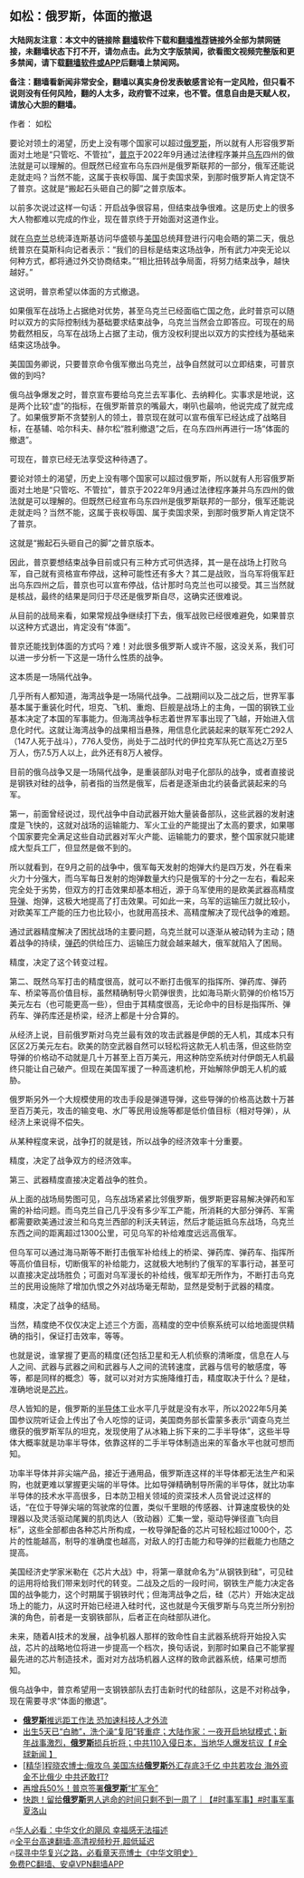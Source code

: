  <!-- 面包屑导航 --> <h2>如松：俄罗斯，体面的撤退</h2> <p class="notice"><b>大陆网友注意：本文中的链接除 <a href="https://github.com/bannedbook/fanqiang" >翻墙</a>软件下载和<a href="https://github.com/killgcd/justmysocks/blob/master/README.md">翻墙推荐</a>链接外全部为禁网链接，未翻墙状态下打不开，请勿点击。此为文字版禁闻，欲看图文视频完整版和更多禁闻，请下载<a href="https://github.com/bannedbook/fanqiang">翻墙软件或APP</a>后翻墙上禁闻网。</p><p>备注：翻墙看新闻非常安全，翻墙以真实身份发表敏感言论有一定风险，但只看不说则没有任何风险，翻的人太多，政府管不过来，也不管。信息自由是天赋人权，请放心大胆的翻墙。</b></p>  <div class="entry"> <p>作者： 如松</p> <p id="summary">要论对领土的渴望，历史上没有哪个国家可以超过<a href="https://www.bannedbook.org/bnews/tag/%e4%bf%84%e7%bd%97%e6%96%af/" class="st_tag internal_tag" rel="tag" title="标签 俄罗斯 下的日志">俄罗斯</a>，所以就有人形容俄罗斯面对土地是“只管吃、不管拉”，<a href="https://www.bannedbook.org/bnews/tag/%e6%99%ae%e4%ba%ac/" class="st_tag internal_tag" rel="tag" title="标签 普京 下的日志">普京</a>于2022年9月通过法律程序兼并<a href="https://www.bannedbook.org/bnews/tag/%E4%B9%8C%E4%B8%9C/" class="st_tag internal_tag" rel="tag" title="标签 乌东 下的日志">乌东</a>四州的做法就是可以理解的。但既然已经宣布乌东四州是俄罗斯联邦的一部分，俄军还能说走就走吗？当然不能，这属于丧权辱国、属于卖国求荣，到那时俄罗斯人肯定饶不了普京。这就是“搬起石头砸自己的脚”之普京版本。</p> <p id="conimg">以前多次说过这样一句话：开启战争很容易，但结束战争很难。这是历史上的很多大人物都难以完成的作业，现在普京终于开始面对这道作业。</p> <p>就在<a href="https://www.bannedbook.org/bnews/tag/%e4%b9%8c%e5%85%8b%e5%85%b0/" class="st_tag internal_tag" rel="tag" title="标签 乌克兰 下的日志">乌克兰</a>总统泽连斯基访问华盛顿与<a href="https://www.bannedbook.org/bnews/tag/%e7%be%8e%e5%9b%bd/" class="st_tag internal_tag" rel="tag" title="标签 美国 下的日志">美国</a>总统拜登进行闪电会晤的第二天，俄总统普京在莫斯科向记者表示：“我们的目标是结束这场战争，所有武力冲突无论以何种方式，都将通过外交协商结束。”“相比扭转战争局面，将努力结束战争，越快越好。”</p> <p>这说明，普京希望以体面的方式撤退。</p> <p>如果俄军在战场上占据绝对优势，甚至乌克兰已经面临亡国之危，此时普京可以随时以双方的实际控制线为基础要求结束战争，乌克兰当然会立即答应。可现在的局势截然相反，乌军在战场上占据了主动，俄方没权利提出以双方的实控线为基础来结束这场战争。</p> <p>美国国务卿说，只要普京命令俄军撤出乌克兰，战争自然就可以立即结束，可普京做的到吗?</p> <p>俄乌战争爆发之时，普京宣布要给乌克兰去军事化、去纳粹化。实事求是地说，这是两个比较“虚”的指标，在俄罗斯普京的嘴最大，喇叭也最响，他说完成了就完成了。如果俄罗斯不贪婪别人的领土，普京现在就可以宣布俄军已经达成了战略目标，在基辅、哈尔科夫、赫尔松“胜利撤退”之后，在乌东四州再进行一场“体面的撤退”。</p> <p>可现在，普京已经无法享受这种待遇了。</p>  <p>要论对领土的渴望，历史上没有哪个国家可以超过俄罗斯，所以就有人形容俄罗斯面对土地是“只管吃、不管拉”，普京于2022年9月通过法律程序兼并乌东四州的做法就是可以理解的。但既然已经宣布乌东四州是俄罗斯联邦的一部分，俄军还能说走就走吗？当然不能，这属于丧权辱国、属于卖国求荣，到那时俄罗斯人肯定饶不了普京。</p> <p>这就是“搬起石头砸自己的脚”之普京版本。</p> <p>因此，普京要想结束战争目前或只有三种方式可供选择，其一是在战场上打败乌军，自己就有资格宣布停战，这种可能性还有多大？其二是战败，当乌军将俄军赶出乌东四州之后，普京也可以宣布停战，估计那时乌克兰也可以接受。其三当然就是核战，最终的结果是同归于尽还是俄罗斯自尽，这确实还很难说。</p> <p>从目前的战局来看，如果常规战争继续打下去，俄军战败已经很难避免，如果普京以这种方式退出，肯定没有“体面”。</p> <p>普京还能找到体面的方式吗？难！对此很多俄罗斯人或许不服，这没关系，我们可以进一步分析一下这是一场什么性质的战争。</p> <p>这本质是一场隔代战争。</p> <p>几乎所有人都知道，海湾战争是一场隔代战争。二战期间以及二战之后，世界军事基本属于重装化时代，坦克、飞机、重炮、巨舰是战场上的主角，一国的钢铁工业基本决定了本国的军事能力。但海湾战争标志着世界军事出现了飞越，开始进入信息化时代。这就让海湾战争的战果相当悬殊，用信息化武装起来的联军死亡292人（147人死于战斗），776人受伤，尚处于二战时代的伊拉克军队死亡高达2万至5万人，伤7.5万人以上，此外还有8万人被俘。</p> <p>目前的俄乌战争又是一场隔代战争，是重装部队对电子化部队的战争，或者直接说是钢铁对硅的战争，前者指的当然是俄军，后者是逐渐由北约装备武装起来的乌军。</p> <p>第一，前面曾经说过，现代战争中自动武器开始大量装备部队，这些武器的发射速度是飞快的，这就对战场的运输能力、军火工业的产能提出了太高的要求，如果哪个国家要完全满足这些自动武器对军火产能、运输能力的要求，整个国家就只能建成大型兵工厂，但显然是做不到的。</p>  <p>所以就看到，在9月之前的战争中，俄军每天发射的炮弹大约是四万发，外在看来火力十分强大，而乌军每日发射的炮弹数量大约只是俄军的十分之一左右，看起来完全处于劣势，但双方的打击效果却基本相近，源于乌军使用的是欧美武器高精度<a href="https://www.bannedbook.org/bnews/tag/%e5%af%bc%e5%bc%b9/" class="st_tag internal_tag" rel="tag" title="标签 导弹 下的日志">导弹</a>、炮弹，这极大地提高了打击效果。可如此一来，乌军的运输压力就比较小，对欧美军工产能的压力也比较小，也就用高技术、高精度解决了现代战争的难题。</p> <p>通过武器精度解决了困扰战场的主要问题，乌克兰就可以逐渐从被动转为主动；随着战争的持续，<a href="https://www.bannedbook.org/bnews/tag/%e5%bc%b9%e8%8d%af/" class="st_tag internal_tag" rel="tag" title="标签 弹药 下的日志">弹药</a>的供给压力、运输压力就会越来越大，俄军就陷入了困局。</p> <p>精度，决定了这个转变过程。</p> <p>第二、既然乌军打击的精度很高，就可以不断打击俄军的指挥所、弹药库、弹药车、桥梁等高价值目标，虽然精确制导火箭弹很贵，比如海马斯火箭弹的价格15万美元左右（也可能更高一些），但由于其精度很高，无论命中的目标是指挥所、弹药车、弹药库还是桥梁，经济上都是十分合算的。</p> <p>从经济上说，目前俄罗斯对乌克兰最有效的攻击武器是伊朗的无人机，其成本只有区区2万美元左右。欧美的防空武器自然可以轻松将这款无人机击落，但这些防空导弹的价格动不动就是几十万甚至上百万美元，用这种防空系统对付伊朗无人机最终只能让自己破产。但现在美国军援了一种高速机枪，开始解除伊朗无人机的威胁。</p> <p>俄罗斯另外一个大规模使用的攻击手段是弹道导弹，这些导弹的价格高达数十万甚至百万美元，攻击的输变电、水厂等民用设施等都是低价值目标（相对导弹），从经济上来说得不偿失。</p> <p>从某种程度来说，战争打的就是钱，所以战争的经济效率十分重要。</p> <p>精度，决定了战争双方的经济效率。</p> <p>第三、武器精度直接决定着战争的胜负。</p>  <p>从上面的战场局势图可见，乌东战场紧紧比邻俄罗斯，俄罗斯更容易解决弹药和军需的补给问题。而乌克兰自己几乎没有多少军工产能，所消耗的大部分弹药、军需都需要欧美通过波兰和乌克兰西部的利沃夫转运，然后才能运抵乌东战场，乌克兰东西之间的距离超过1300公里，可见乌军的补给难度远远高俄军。</p> <p>但乌军可以通过海马斯等不断打击俄军补给线上的桥梁、弹药库、弹药车、指挥所等高价值目标，切断俄军的补给能力，这就极大地制约了俄军的军事行动，甚至可以直接决定战场胜负；可面对乌军漫长的补给线，俄军却无所作为，不断打击乌克兰的民用设施除了增加仇恨之外对战场毫无帮助，显然是受制于武器的精度。</p> <p>精度，决定了战争的结局。</p> <p>当然，精度绝不仅仅决定上述三个方面，高精度的空中侦察系统可以给地面提供精确的指引，保证打击效率，等等。</p> <p>也就是说，谁掌握了更高的精度(还包括卫星和无人机侦察的清晰度，信息在人与人之间、武器与武器之间和武器与人之间的流转速度，武器与信号的敏感度，等等，都是同样的概念）等，就可以对对方实施降维打击，精度取决于什么？是硅，准确地说是<a href="https://www.bannedbook.org/bnews/tag/%E8%8A%AF%E7%89%87/" class="st_tag internal_tag" rel="tag" title="标签 芯片 下的日志">芯片</a>。</p> <p>尽人皆知的是，俄罗斯的<a href="https://www.bannedbook.org/bnews/tag/%E5%8D%8A%E5%AF%BC%E4%BD%93/" class="st_tag internal_tag" rel="tag" title="标签 半导体 下的日志">半导体</a>工业水平几乎就是没有水平，所以2022年5月美国参议院听证会上传出了令人吃惊的证词，美国商务部长雷蒙多表示“调查乌克兰缴获的俄罗斯军队的坦克，发现使用了从冰箱上拆下来的二手半导体”，这些半导体大概率就是功率半导体，依靠这样的二手半导体制造出来的军备水平也就可想而知。</p> <p>功率半导体并非尖端产品，接近于通用品，俄罗斯连这样的半导体都无法生产和采购，也就更难以掌握更尖端的半导体。比如导弹精确制导所需的半导体，就比功率半导体的技术水平高很多，日本防卫相关领域的资深技术人员曾说过这样的话，“在位于导弹尖端的驾驶席的位置，类似千里眼的传感器、计算速度极快的处理器以及灵活驱动尾翼的肌肉达人（致动器）汇集一堂，驱动导弹径直飞向目标”，这些全部都由各种芯片所构成，一枚导弹配备的芯片可轻松超过1000个，芯片的性能越高，制导的准确度也越高，对敌人的打击能力和导弹的拦截能力也随之提高。</p> <p>美国经济史学家米勒在《芯片大战》中，将第一章就命名为“从钢铁到硅”，可见硅的运用将给我们带来划时代的转变。二战及之后的一段时间，钢铁生产能力决定各国的战争能力，这个时期属于钢铁时代；但海湾战争之后，硅（芯片）开始决定战场上的能力，从这时开始已经进入硅时代，这也就是今天俄罗斯与乌克兰所分别扮演的角色，前者是一支钢铁部队，后者正在向硅部队进化。</p> <p>未来，随着AI技术的发展，战争机器人那样的致命性自主武器系统将开始投入实战，芯片的战略地位将进一步提高一个档次，换句话说，到那时如果自己不能掌握最先进的芯片制造技术，面对对方战场机器人这样的致命武器系统，结果可想而知。</p>  <p>俄乌战争中，普京希望用一支钢铁部队去打击新时代的硅部队，这是不对称战争，现在需要寻求“体面的撤退”。</p> <!--<div id="taboola-mid-1"></div>--><ul class='op-related-articles' title='相关阅读'> <li><a href='https://www.bannedbook.org/bnews/worldnews/20230103/1831389.html' target='_blank'><b>俄罗斯</b>推远距工作法 恐加速科技人才外流</a></li> <li><a href='https://www.bannedbook.org/bnews/bannedvideo/20230103/1831362.html' target='_blank'>出生5天已“白肺”，洗个澡“复阳”转重症；大陆作家：一夜开启地狱模式；新年战事激烈，<b>俄罗斯</b>损兵折将；中共110入侵日本，当地华人爆发抗议【 #全球新闻 】</a></li> <li><a href='https://www.bannedbook.org/bnews/sohnews/20230102/1831058.html' target='_blank'>[精华]程晓农博士:俄攻乌 美国冻结<b>俄罗斯</b>外汇存底3千亿 中共若攻台 海外资金不比俄少 中共还敢打?</a></li> <li><a href='https://www.bannedbook.org/bnews/cnnews/20230102/1831014.html' target='_blank'>再增兵50%！普京签署<b>俄罗斯</b>“扩军令”</a></li> <li><a href='https://www.bannedbook.org/bnews/sohnews/20230101/1830877.html' target='_blank'>快跑！留给<b>俄罗斯</b>男人逃命的时间只剩不到一周了｜【#时事军事】#时事军事夏洛山</a></li> </ul> <p class="texttj"> 🔥<a href="https://www.bannedbook.org/bnews/comments/20220220/1694796.html" target="_blank">华人必看：中华文化的飓风 幸福感无法描述</a><br/> 🔥<a href="https://github.com/bannedbook/fanqiang/wiki/V2ray%E6%9C%BA%E5%9C%BA" target="_blank">全平台高速翻墙:高清视频秒开,超低延迟</a><br/> 🔥<a href="https://www.bannedbook.org/bnews/comments/20220808/1768773.html" target="_blank">探寻中华复兴之路，必看章天亮博士《中华文明史》</a><br/> <a href="https://github.com/bannedbook/fanqiang/wiki/%E7%A6%81%E9%97%BB%E7%BD%91%E5%AE%89%E5%8D%93%E7%BF%BB%E5%A2%99%E6%96%B0%E9%97%BBAPP" target="_blank">免费PC翻墙、安卓VPN翻墙APP</a><br/> </p><p class="src-info">　 </p><a name='sharetosocial'></a> <div style="margin-bottom:5px;padding-bottom:5px;clear:both"> <div id="archive-pix-1" class="banner-ads"> <!-- AuctionX Display platform tag START --> <div id="27602x728x90x621x_ADSLOT1" clicktrack="%%CLICK_URL_ESC%%"></div>  <!-- AuctionX Display platform tag END --> </div> <div id="archive-pix-2" class="banner-ads"> <!-- AuctionX Display platform tag START --> <div id="27556x300x250x621x_ADSLOT1" clicktrack="%%CLICK_URL_ESC%%" style="margin:0 auto;text-align:center"></div>  <!-- AuctionX Display platform tag END --> </div> </div>  <div id="archive-pix-1" class="banner-ads"> <!-- AuctionX Display platform tag START --> <div id="27603x728x90x621x_ADSLOT1" clicktrack="%%CLICK_URL_ESC%%"></div>  <!-- AuctionX Display platform tag END --> </div> </div><!--END ENTRY--> 